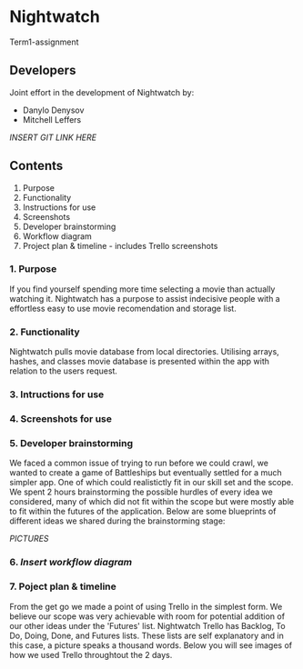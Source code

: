 # Nightwatch
Term1-assignment

## Developers
Joint effort in the development of Nightwatch by:
- Danylo Denysov
- Mitchell Leffers

*INSERT GIT LINK HERE*

## Contents
1. Purpose
2. Functionality
3. Instructions for use
4. Screenshots
5. Developer brainstorming
6. Workflow diagram
7. Project plan & timeline - includes Trello screenshots



### 1. Purpose
If you find yourself spending more time selecting a movie than actually watching it. Nightwatch has a purpose to assist indecisive people with a effortless easy to use movie recomendation and storage list.

### 2. Functionality
Nightwatch pulls movie database from local directories. Utilising arrays, hashes, and classes movie database is presented within the app with relation to the users request.

### 3. Intructions for use


### 4. Screenshots for use

### 5. Developer brainstorming
We faced a common issue of trying to run before we could crawl, we wanted to create a game of Battleships but eventually settled for a much simpler app. One of which could realistictly fit in our skill set and the scope. We spent 2 hours brainstorming the possible hurdles of every idea we considered, many of which did not fit within the scope but were mostly able to fit within the futures of the application. 
Below are some blueprints of different ideas we shared during the brainstorming stage:

*PICTURES*

### 6. *Insert workflow diagram*

### 7. Poject plan & timeline
From the get go we made a point of using Trello in the simplest form. We believe our scope was very achievable with room for potential addition of our other ideas under the 'Futures' list.
Nightwatch Trello has Backlog, To Do, Doing, Done, and Futures lists. These lists are self explanatory and in this case, a picture speaks a thousand words.
Below you will see images of how we used Trello throughtout the 2 days.

